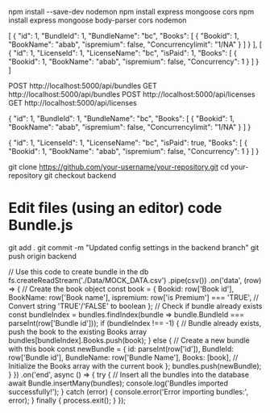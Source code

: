 npm install --save-dev nodemon
npm install express mongoose cors
npm install express mongoose body-parser cors nodemon

[
    {
        "id": 1,
        "BundleId": 1,
        "BundleName": "bc",
        "Books": [
            {
                "Bookid": 1,
                "BookName": "abab",
                "ispremium": false,
                "Concurrencylimit": "1/NA"
            }
        ]
    }
],
[
    {
        "id": 1,
        "LicenseId": 1,
        "LicenseName": "bc",
        "isPaid": 1,
        "Books": [
            {
                "Bookid": 1,
                "BookName": "abab",
                "ispremium": false,
                "Concurrency": 1
            }
        ]
    }
]



POST http://localhost:5000/api/bundles
GET http://localhost:5000/api/bundles
POST http://localhost:5000/api/licenses
GET http://localhost:5000/api/licenses


{
    "id": 1,
    "BundleId": 1,
    "BundleName": "bc",
    "Books": [
        {
            "Bookid": 1,
            "BookName": "abab",
            "ispremium": false,
            "Concurrencylimit": "1/NA"
        }
    ]
}

{
    "id": 1,
    "LicenseId": 1,
    "LicenseName": "bc",
    "isPaid": true,
    "Books": [
        {
            "Bookid": 1,
            "BookName": "abab",
            "ispremium": false,
            "Concurrency": 1
        }
    ]
}



git clone https://github.com/your-username/your-repository.git
cd your-repository
git checkout backend
# Edit files (using an editor) code Bundle.js
git add .
git commit -m "Updated config settings in the backend branch"
git push origin backend


// Use this code to create bundle in the db
fs.createReadStream('./Data/MOCK_DATA.csv')
  .pipe(csv())
  .on('data', (row) => {
    // Create the book object
    const book = {
      Bookid: row['Book id'],
      BookName: row['Book name'],
      ispremium: row['is Premium'] === 'TRUE',  // Convert string 'TRUE'/'FALSE' to boolean
    };
    // Check if bundle already exists
    const bundleIndex = bundles.findIndex(bundle => bundle.BundleId === parseInt(row['Bundle id']));
    if (bundleIndex !== -1) {
      // Bundle already exists, push the book to the existing Books array
      bundles[bundleIndex].Books.push(book);
    } else {
      // Create a new bundle with this book
      const newBundle = {
        id: parseInt(row['id']),
        BundleId: row['Bundle id'],
        BundleName: row['Bundle Name'],
        Books: [book],  // Initialize the Books array with the current book
      };
      bundles.push(newBundle);
    }
  })
  .on('end', async () => {
    try {
      // Insert all the bundles into the database
      await Bundle.insertMany(bundles);
      console.log('Bundles imported successfully!');
    } catch (error) {
      console.error('Error importing bundles:', error);
    } finally {
      process.exit();
    }
  });